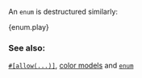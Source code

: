 An `enum` is destructured similarly:

{enum.play}

### See also:

[`#[allow(...)]`][allow], [color models][color_models] and [`enum`][enum]

[allow]: /attribute/unused.html
[color_models]: https://en.wikipedia.org/wiki/Color_model
[enum]: /custom_types/enum.html
